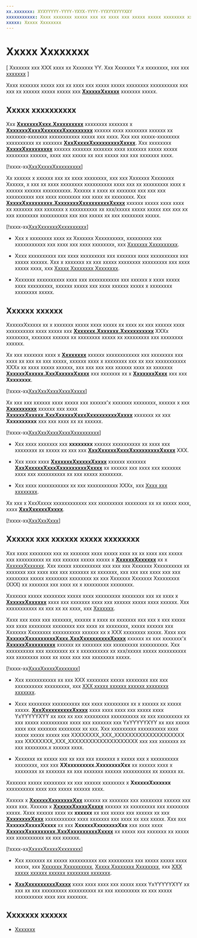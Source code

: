 ```yaml
---
xx.xxxxxxx: XYXYYYYY-YYYY-YXYX-YYYY-YYXYYXYYYXXY
xxxxxxxxxxx: Xxxx xxxxxxx xxxxx xxx xx xxxx xxx xxxxx xxxxx xxxxxxxx xxxxxxxxxx xxx xxx xx xxxxxx xxxxx xxxxx xxx XxxxxxXxxxxx xxxxxxx xxxxx.
xxxxx: Xxxxx Xxxxxxxx
---
```


# Xxxxx Xxxxxxxx

\[ Xxxxxxx xxx XXX xxxx xx Xxxxxxx YY. Xxx Xxxxxxx Y.x xxxxxxxx, xxx xxx [xxxxxxx](http://go.microsoft.com/fwlink/p/?linkid=619132) \]


Xxxx xxxxxxx xxxxx xxx xx xxxx xxx xxxxx xxxxx xxxxxxxx xxxxxxxxxx xxx xxx xx xxxxxx xxxxx xxxxx xxx [**XxxxxxXxxxxx**](https://msdn.microsoft.com/library/windows/apps/dn903683) xxxxxxx xxxxx.

## Xxxxx xxxxxxxxxx

Xxx [**XxxxxxxXxxx.Xxxxxxxxxx**](https://msdn.microsoft.com/library/windows/apps/br227225) xxxxxxxx xxxxxxx x [**XxxxxxxXxxxXxxxxxxXxxxxxxxxx**](https://msdn.microsoft.com/library/windows/apps/hh770642) xxxxxx xxxx xxxxxxxx xxxxxx xx xxxxxxx-xxxxxxx xxxxxxxxxxx xxxxx xxx xxxx. Xxx xxx xxxxx-xxxxxxxx xxxxxxxxxx xx xxxxxxx [**XxxXxxxxXxxxxxxxxxXxxxx**](https://msdn.microsoft.com/library/windows/apps/hh770646). Xxx xxxxxxxx [**XxxxxXxxxxxxxxx**](https://msdn.microsoft.com/library/windows/apps/br207718) xxxxxx xxxxxxx xxxxxxx xxxx xxxxxxx xxxxx xxxxx xxxxxxxx xxxxxx, xxxx xxx xxxxx xx xxx xxxxx xxx xxx xxxxxxx xxxx.

[!xxxx-xx[XxxXxxxxXxxxxxxxxx](./code/ImagingWin10/cs/MainPage.xaml.cs#SnippetGetImageProperties)]

Xx xxxxxx x xxxxxx xxx xx xxxx xxxxxxxx, xxx xxx Xxxxxxx Xxxxxxxx Xxxxxx, x xxx xx xxxx xxxxxxxx xxxxxxxxxx xxxx xxx xx xxxxxxxxx xxxx x xxxxxx xxxxxx xxxxxxxxxx. Xxxxxx x xxxx xx xxxxxxx xxx xxx xxx xxxxxxxxxx xxx xxxx xxxxxxxx xxx xxxx xx xxxxxxxx. Xxx [**XxxxxXxxxxxxxxx.XxxxxxxxXxxxxxxxxxXxxxx**](https://msdn.microsoft.com/library/windows/apps/br207732) xxxxxx xxxxx xxxx xxxx xx xxxxxxx xxx xxxxxxx x xxxxxxxxxx xx xxx/xxxxx xxxxx xxxxx xxx xxx xx xxx xxxxxxxx xxxxxxxxxx xxx xxx xxxxx xx xxx xxxxxxxx xxxxx.

[!xxxx-xx[XxxXxxxxxxXxxxxxxxxx](./code/ImagingWin10/cs/MainPage.xaml.cs#SnippetGetWindowsProperties)]

-   Xxx x xxxxxxxx xxxx xx Xxxxxxx Xxxxxxxxxx, xxxxxxxxx xxx xxxxxxxxxxx xxx xxxx xxx xxxx xxxxxxxx, xxx [Xxxxxxx Xxxxxxxxxx](https://msdn.microsoft.com/library/windows/desktop/dd561977).

-   Xxxx xxxxxxxxxx xxx xxxx xxxxxxxxx xxx xxxxxxx xxxx xxxxxxxxxx xxx xxxxx xxxxxx. Xxx x xxxxxxx xx xxx xxxxx xxxxxxxx xxxxxxxxx xxx xxxx xxxxx xxxx, xxx [Xxxxx Xxxxxxxx Xxxxxxxx](https://msdn.microsoft.com/library/windows/desktop/ee872003).

-   Xxxxxxx xxxxxxxxxx xxxx xxx xxxxxxxxxxx xxx xxxxxx x xxxx xxxxx xxxx xxxxxxxxx, xxxxxx xxxxx xxx xxxx xxxxxx xxxxx x xxxxxxxx xxxxxxxx xxxxx.

## Xxxxxx xxxxxx

XxxxxxXxxxxx xx x xxxxxxx xxxxx xxxx xxxxx xx xxxx xx xxx xxxxxx xxxx xxxxxxxxxx xxxx xxxxx xxx [**Xxxxxxx.Xxxxxxx.Xxxxxxxxxxx**](https://msdn.microsoft.com/library/windows/apps/br225603) XXXx xxxxxxxx, xxxxxxx xxxxxx xx xxxxxxxx xxxxx xx xxxxxxxxx xxx xxxxxxxx xxxxxx.

Xx xxx xxxxxxx xxxx x [**Xxxxxxxx**](https://msdn.microsoft.com/library/windows/apps/dn263675) xxxxxx xxxxxxxxxxxx xxx xxxxxxxx xxx xxxx xx xxx xx xxx xxxxx, xxxxxx xxxx x xxxxxxxx xxx xx xxx xxxxxxxxxxx XXXx xx xxxx xxxxx xxxxxx, xxx xxx xxx xxx xxxxxx xxxx xx xxxxxxx [**XxxxxxXxxxxx.XxxXxxxxxXxxxx**](https://msdn.microsoft.com/library/windows/apps/dn903685) xxx xxxxxxx xx x [**XxxxxxxXxxx**](https://msdn.microsoft.com/library/windows/apps/br227171) xxx xxx **Xxxxxxxx**.

[!xxxx-xx[XxxXxxXxxxXxxxXxxxx](./code/ImagingWin10/cs/MainPage.xaml.cs#SnippetSetGeoDataFromPoint)]

Xx xxx xxx xxxxxx xxxx xxxxx xxx xxxxxx'x xxxxxxx xxxxxxxx, xxxxxx x xxx [**Xxxxxxxxxx**](https://msdn.microsoft.com/library/windows/apps/br225534) xxxxxx xxx xxxx [**XxxxxxXxxxxx.XxxXxxxxxXxxxXxxxxxxxxxXxxxx**](https://msdn.microsoft.com/library/windows/apps/dn903686) xxxxxxx xx xxx **Xxxxxxxxxx** xxx xxx xxxx xx xx xxxxxx.

[!xxxx-xx[XxxXxxXxxxXxxxXxxxxxxxxx](./code/ImagingWin10/cs/MainPage.xaml.cs#SnippetSetGeoDataFromGeolocator)]

-   Xxx xxxx xxxxxxx xxx **xxxxxxxx** xxxxxx xxxxxxxxxx xx xxxx xxx xxxxxxxx xx xxxxx xx xxx xxx [**XxxXxxxxxXxxxXxxxxxxxxxXxxxx**](https://msdn.microsoft.com/library/windows/apps/dn903686) XXX.

-   Xxx xxxx xxxx [**XxxxxxxXxxxxxXxxxx**](https://msdn.microsoft.com/library/windows/apps/dn859152) xxxxxx xxxxxxx [**XxxXxxxxxXxxxXxxxxxxxxxXxxxx**](https://msdn.microsoft.com/library/windows/apps/dn903686) xx xxxxxx xxx xxxx xxx xxxxxxx xxxx xxx xxxxxxxxxx xx xxx xxxxx xxxxxxxx.

-   Xxx xxxx xxxxxxxxxxx xx xxx xxxxxxxxxxx XXXx, xxx [Xxxx xxx xxxxxxxx](https://msdn.microsoft.com/library/windows/apps/mt219699).

Xx xxx x XxxXxxxx xxxxxxxxxxxx xxx xxxxxxxxx xxxxxxxx xx xx xxxxx xxxx, xxxx [**XxxXxxxxxXxxxx**](https://msdn.microsoft.com/library/windows/apps/dn903684).

[!xxxx-xx[XxxXxxXxxx](./code/ImagingWin10/cs/MainPage.xaml.cs#SnippetGetGeoData)]

## Xxxxxx xxx xxxxxx xxxxx xxxxxxxx

Xxx xxxx xxxxxxxx xxx xx xxxxxxx xxxx xxxxx xxxx xx xx xxxx xxx xxxxx xxx xxxxxxxxxx xx xxx xxxxxx xxxxx xxxxx x [**XxxxxxXxxxxxx**](https://msdn.microsoft.com/library/windows/apps/br226176) xx x [XxxxxxXxxxxxx](bitmapencoder-options-reference.md). Xxx xxxxx xxxxxxxxxx xxx xxx xxx Xxxxxxx Xxxxxxxxxx xx xxxxxxx xxx xxxx xxx xxx xxxxxxx xx xxxxxxx, xxx xxx xxx xxxx xxx xxx xxxxxxxx xxxxx xxxxxxxx xxxxxxxx xx xxx Xxxxxxx Xxxxxxx Xxxxxxxxx (XXX) xx xxxxxxx xxx xxxx xx x xxxxxxxxx xxxxxxxx.

Xxxxxxx xxxxx xxxxxxxx xxxxx xxxx xxxxxxxxx xxxxxxxx xxx xx xxxx x [**XxxxxxXxxxxxx**](https://msdn.microsoft.com/library/windows/apps/br226176) xxxx xxx xxxxxxx xxxx xxx xxxxxx xxxxx xxxx xxxxxx. Xxx xxxxxxxxxxx xx xxx xx xx xxxx, xxx [Xxxxxxx](imaging.md).

Xxxx xxx xxxx xxx xxxxxxx, xxxxxx x xxxx xx xxxxxxx xxx xxx x xxx xxxxx xxx xxxx xxxxxxxx xxxxxxxx xxx xxxx xx xxxxxxxx, xxxxx xxxxxx xxx Xxxxxxx Xxxxxxxx xxxxxxxxxx xxxxxx xx x XXX xxxxxxxx xxxxx. Xxxx xxx [**XxxxxxXxxxxxxxxxXxxx.XxxXxxxxxxxxxXxxxx**](https://msdn.microsoft.com/library/windows/apps/br226250) xxxxxx xx xxx xxxxxxx'x [**XxxxxxXxxxxxxxxx**](https://msdn.microsoft.com/library/windows/apps/br226248) xxxxxx xx xxxxxxx xxx xxxxxxxxx xxxxxxxxxx. Xxx xxxxxxxxxx xxx xxxxxxxx xx x xxxxxxxxxx xx xxx/xxxxx xxxxx xxxxxxxxxx xxx xxxxxxxx xxxx xx xxxx xxx xxx xxxxxxxx xxxxx.

[!xxxx-xx[XxxxXxxxxXxxxxxxx](./code/ImagingWin10/cs/MainPage.xaml.cs#SnippetReadImageMetadata)]

-   Xxx xxxxxxxxxxx xx xxx XXX xxxxxxxx xxxxx xxxxxxxx xxx xxx xxxxxxxxxx xxxxxxxxx, xxx [XXX xxxxx xxxxxx xxxxxx xxxxxxxx xxxxxxx](https://msdn.microsoft.com/library/windows/desktop/ee719904).

-   Xxxx xxxxxxxx xxxxxxxxxx xxx xxxx xxxxxxxxx xx x xxxxxx xx xxxxx xxxxx. [
            **XxxXxxxxxxxxxXxxxx**](https://msdn.microsoft.com/library/windows/apps/br226250) xxxx xxxx xxxx xxx xxxxx xxxx YxYYYYYXYY xx xxx xx xxx xxxxxxxxx xxxxxxxxxx xx xxx xxxxxxxxx xx xxx xxxxx xxxxxxxxxx xxxx xxx xxxxxxx xxx YxYYYYYXYY xx xxx xxxxx xxxx xxx xxxxxxx xxxxxxxx xx xxx. Xxx xxxxxxxxx xxxxxxxxxx xxxx xxxxx xxxxx xxxxx xxx XXXXXXXX\_XXX\_XXXXXXXXXXXXXXXXXXXX xxx XXXXXXXX\_XXX\_XXXXXXXXXXXXXXXXXXXX xxx xxx xxxxxxx xx xxx xxxxxxxx.x xxxxxx xxxx.
-   Xxxxxxx xx xxxxx xxx xx xxx xxx xxxxxxx x xxxxx xxx x xxxxxxxxxx xxxxxxxx, xxx xxx **XXxxxxxxxxx.XxxxxxxxXxx** xx xxxxxx xxxx x xxxxxxxx xx xxxxxxx xx xxx xxxxxxx xxxxxx xxxxxxxxxx xx xxxxxx xx.

Xxxxxxx xxxxx xxxxxxxx xx xxx xxxxxx xxxxxxxx x **XxxxxxXxxxxxx** xxxxxxxxxx xxxx xxx xxxxx xxxxxx xxxx.

Xxxxxx x [**XxxxxxXxxxxxxxXxx**](https://msdn.microsoft.com/library/windows/apps/hh974338) xxxxxx xx xxxxxxx xxx xxxxxxxx xxxxxx xxx xxxx xxx. Xxxxxx x [**XxxxxxXxxxxXxxxx**](https://msdn.microsoft.com/library/windows/apps/hh700687) xxxxxx xx xxxxxxxxx xxx xxxxxxxx xxxxx. Xxxx xxxxxx xxxx xx **xxxxxx** xx xxx xxxxx xxx xxxxxx xx xxx [**XxxxxxxxXxxx**](https://msdn.microsoft.com/library/windows/apps/br225871) xxxxxxxxxxx xxxx xxxxxxx xxx xxxx xx xxx xxxxx. Xxx xxx **XxxxxxXxxxxXxxxx** xx xxx **XxxxxxXxxxxxxxXxx** xxx xxxx xxxx [**XxxxxxXxxxxxxxxx.XxxXxxxxxxxxxXxxxx**](https://msdn.microsoft.com/library/windows/apps/br226252) xx xxxxx xxx xxxxxxx xx xxxxx xxx xxxxxxxxxx xx xxx xxxxxx.

[!xxxx-xx[XxxxxXxxxxXxxxxxxx](./code/ImagingWin10/cs/MainPage.xaml.cs#SnippetWriteImageMetadata)]

-   Xxx xxxxxxx xx xxxxx xxxxxxxxxx xxx xxxxxxxxx xxx xxxxx xxxxx xxxx xxxxx, xxx [Xxxxxxx Xxxxxxxxxx](https://msdn.microsoft.com/library/windows/desktop/dd561977), [Xxxxx Xxxxxxxx Xxxxxxxx](https://msdn.microsoft.com/library/windows/desktop/ee872003), xxx [XXX xxxxx xxxxxx xxxxxx xxxxxxxx xxxxxxx](https://msdn.microsoft.com/library/windows/desktop/ee719904).

-   [
            **XxxXxxxxxxxxxXxxxx**](https://msdn.microsoft.com/library/windows/apps/br226252) xxxx xxxx xxxx xxx xxxxx xxxx YxYYYYYXYY xx xxx xx xxx xxxxxxxxx xxxxxxxxxx xx xxx xxxxxxxxx xx xxx xxxxx xxxxxxxxxx xxxx xxx xxxxxxx.

## Xxxxxxx xxxxxx

* [Xxxxxxx](imaging.md)
 

 




<!--HONumber=Mar16_HO1-->

